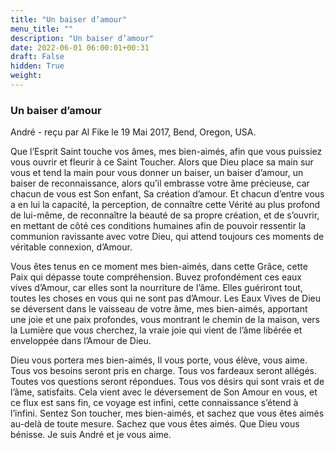 ```yaml
---
title: "Un baiser d’amour"
menu_title: ""
description: "Un baiser d’amour"
date: 2022-06-01 06:00:01+00:31
draft: False
hidden: True
weight:
---
```

### Un baiser d’amour

André - reçu par Al Fike le 19 Mai 2017, Bend, Oregon, USA.

Que l’Esprit Saint touche vos âmes, mes bien-aimés, afin que vous puissiez vous ouvrir et fleurir à ce Saint Toucher. Alors que Dieu place sa main sur vous et tend la main pour vous donner un baiser, un baiser d’amour, un baiser de reconnaissance, alors qu’il embrasse votre âme précieuse, car chacun de vous est Son enfant, Sa création d’amour. Et chacun d’entre vous a en lui la capacité, la perception, de connaître cette Vérité au plus profond de lui-même, de reconnaître la beauté de sa propre création, et de s’ouvrir, en mettant de côté ces conditions humaines afin de pouvoir ressentir la communion ravissante avec votre Dieu, qui attend toujours ces moments de véritable connexion, d’Amour.

Vous êtes tenus en ce moment mes bien-aimés, dans cette Grâce, cette Paix qui dépasse toute compréhension. Buvez profondément ces eaux vives d’Amour, car elles sont la nourriture de l’âme. Elles guériront tout, toutes les choses en vous qui ne sont pas d’Amour. Les Eaux Vives de Dieu se déversent dans le vaisseau de votre âme, mes bien-aimés, apportant une joie et une paix profondes, vous montrant le chemin de la maison, vers la Lumière que vous cherchez, la vraie joie qui vient de l’âme libérée et enveloppée dans l’Amour de Dieu.

Dieu vous portera mes bien-aimés, Il vous porte, vous élève, vous aime. Tous vos besoins seront pris en charge. Tous vos fardeaux seront allégés. Toutes vos questions seront répondues. Tous vos désirs qui sont vrais et de l’âme, satisfaits. Cela vient avec le déversement de Son Amour en vous, et ce flux est sans fin, ce voyage est infini, cette connaissance s’étend à l’infini. Sentez Son toucher, mes bien-aimés, et sachez que vous êtes aimés au-delà de toute mesure. Sachez que vous êtes aimés. Que Dieu vous bénisse. Je suis André et je vous aime.
